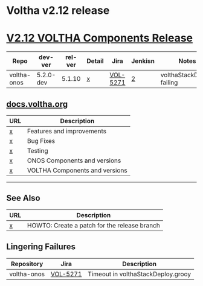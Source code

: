# Voltha v2.12 release
 
# [V2.12 VOLTHA Components Release](voltha-components/README.md)    

| Repo | dev-ver | rel-ver | Detail | Jira | Jenkisn | Notes |
| ---- | ------- | ------- | ------ | ---- | ------- | ----- |
| voltha-onos | 5.2.0-dev | 5.1.10 | [x](#REPO:voltha-onos) | [VOL-5271](https://jira.opencord.org/browse/VOL-5271) | [2](https://jenkins.opencord.org/job/verify_voltha-onos_sanity-test-voltha-2.12/2/console) | volthaStackDeploy failing |
    
    
## [docs.voltha.org](https://docs.voltha.org/master/release_notes/voltha_2.12.html)

| URL | Description |
| --- | ----------- |
| [x](https://docs.voltha.org/master/release_notes/voltha_2.12.html#features-improvements) | Features and improvements      |
| [x](https://docs.voltha.org/master/release_notes/voltha_2.12.html#bug-fixes)             | Bug Fixes                      |
| [x](https://docs.voltha.org/master/release_notes/voltha_2.12.html#test)                  | Testing                        |
| [x](https://docs.voltha.org/master/release_notes/voltha_2.12.html#onos-components)       | ONOS Components and versions   |
| [x](https://docs.voltha.org/master/release_notes/voltha_2.12.html#voltha-components)     | VOLTHA Components and versions |
    
----

## See Also

| URL | Description |
| --- | ----------- | 
| [x](https://docs.voltha.org/master/howto/code/release-bugfix.html) | HOWTO: Create a patch for the release branch |

## Lingering Failures

| Repository | Jira | Description |
| ---------- | ---- | ----------- |
| voltha-onos | [VOL-5271](https://jira.opencord.org/browse/VOL-5271) | Timeout in volthaStackDeploy.grooy |
